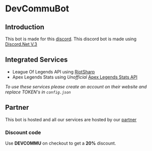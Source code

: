 ﻿# DevCommuBot
## Introduction
This bot is made for this [discord](https://discord.gg/qum39SuHPN). This discord bot is made using [Discord.Net V.3](https://github.com/discord-net/Discord.Net)
## Integrated Services
- League Of Legends API using [RiotSharp](https://github.com/BenFradet/RiotSharp)
- Apex Legends Stats using *Unofficial* [Apex Legends Stats API](https://apexlegendsapi.com/)

*To use these services please create an account on their website and replace TOKEN's in `config.json`*
## Partner
This bot is hosted and all our services are hosted by our [partner](https://www.hostmyservers.fr/)<br>
### Discount code
Use **DEVCOMMU** on checkout to get a **20%** discount.